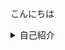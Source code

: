 こんにちは

<details>
  <summary>自己紹介</summary>
  1.氏名 : (非公開)
  2.趣味 : 読書 , youtubeを見ること
  3.性格 : 物静か , 何かあれば遠慮せずどんどんきいてください!
  4.意気込み : enPiT大変だけど、みんな最後まで一緒に頑張ろう!
</details>

